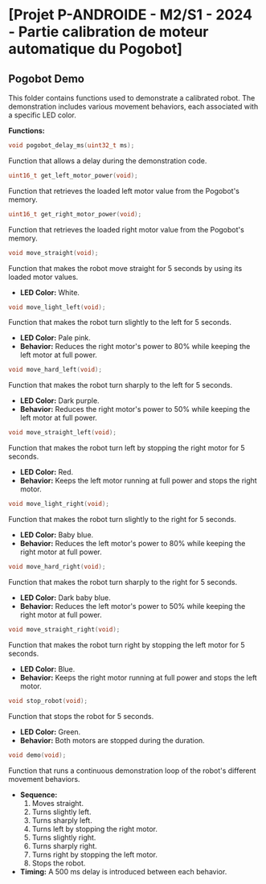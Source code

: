 
# [Projet P-ANDROIDE - M2/S1 - 2024 - Partie calibration de moteur automatique du Pogobot]



## Pogobot Demo 

This folder contains functions used to demonstrate a calibrated robot. The demonstration includes various movement behaviors, each associated with a specific LED color.

**Functions:**

```C
void pogobot_delay_ms(uint32_t ms);
```

Function that allows a delay during the demonstration code.

```C
uint16_t get_left_motor_power(void);
```

Function that retrieves the loaded left motor value from the Pogobot's memory.

```C
uint16_t get_right_motor_power(void);
```

Function that retrieves the loaded right motor value from the Pogobot's memory.

```C
void move_straight(void);
```

Function that makes the robot move straight for 5 seconds by using its loaded motor values.
- **LED Color:** White.

```C
void move_light_left(void);
```

Function that makes the robot turn slightly to the left for 5 seconds.  
- **LED Color:** Pale pink.  
- **Behavior:** Reduces the right motor's power to 80% while keeping the left motor at full power.

```C
void move_hard_left(void);
```

Function that makes the robot turn sharply to the left for 5 seconds.  
- **LED Color:** Dark purple.  
- **Behavior:** Reduces the right motor's power to 50% while keeping the left motor at full power.


```C
void move_straight_left(void);
```

Function that makes the robot turn left by stopping the right motor for 5 seconds.  
- **LED Color:** Red.  
- **Behavior:** Keeps the left motor running at full power and stops the right motor.

```C
void move_light_right(void);
```

Function that makes the robot turn slightly to the right for 5 seconds.  
- **LED Color:** Baby blue.  
- **Behavior:** Reduces the left motor's power to 80% while keeping the right motor at full power.

```C
void move_hard_right(void);
```

Function that makes the robot turn sharply to the right for 5 seconds.  
- **LED Color:** Dark baby blue.  
- **Behavior:** Reduces the left motor's power to 50% while keeping the right motor at full power.

```C
void move_straight_right(void);
```

Function that makes the robot turn right by stopping the left motor for 5 seconds.  
- **LED Color:** Blue.  
- **Behavior:** Keeps the right motor running at full power and stops the left motor.

```C
void stop_robot(void);
```

Function that stops the robot for 5 seconds.  
- **LED Color:** Green.  
- **Behavior:** Both motors are stopped during the duration.

```C
void demo(void);
```

Function that runs a continuous demonstration loop of the robot's different movement behaviors.  
- **Sequence:**  
  1. Moves straight.  
  2. Turns slightly left.  
  3. Turns sharply left.  
  4. Turns left by stopping the right motor.  
  5. Turns slightly right.  
  6. Turns sharply right.  
  7. Turns right by stopping the left motor.  
  8. Stops the robot.  
- **Timing:** A 500 ms delay is introduced between each behavior.





  
